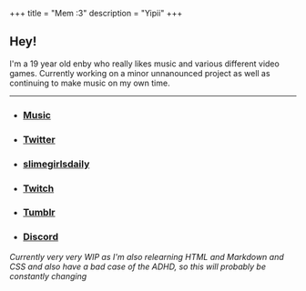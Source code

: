 +++
title = "Mem :3"
description = "Yipii"
+++

## Hey!

I'm a 19 year old enby who really likes music and various different video games. Currently working on a minor unnanounced project as well as continuing to make music on my own time.

---

- ### <a href="https://thatonesaxguy.bandcamp.com/" title="thatonesaxguy" target="_blank">Music</a>

- ### <a href="https://twitter.com/Thatonesaxguy" title="@thatonesaxguy" target="_blank">Twitter</a>

- ### <a href="https://twitter.com/slimegirlsdaily" title="@slimegirlsdaily" target="_blank">slimegirlsdaily</a>

- ### <a href="https://www.twitch.tv/mem0451" title="Mem0451" target="_blank">Twitch</a>

- ### <a href="https://www.tumblr.com/mem0451" title="@mem0451" target="_blank">Tumblr</a>

- ### <p title=Mem#9902><ins>Discord</ins></p>

_Currently very very WIP as I'm also relearning HTML and Markdown and CSS and also have a bad case of the ADHD, so this will probably be constantly changing_